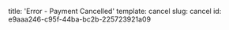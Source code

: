 title: 'Error - Payment Cancelled'
template: cancel
slug: cancel
id: e9aaa246-c95f-44ba-bc2b-225723921a09
